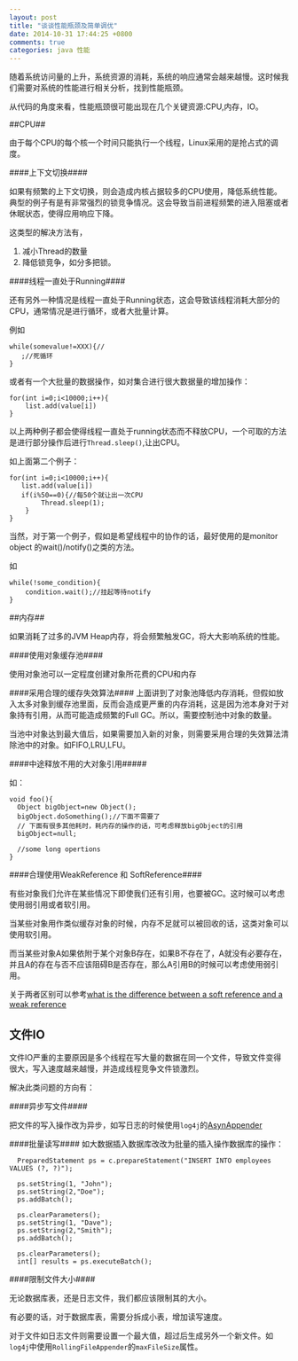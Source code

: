 ```yaml
---
layout: post
title: "谈谈性能瓶颈及简单调优"
date: 2014-10-31 17:44:25 +0800
comments: true
categories: java 性能 
---
```


随着系统访问量的上升，系统资源的消耗，系统的响应通常会越来越慢。这时候我们需要对系统的性能进行相关分析，找到性能瓶颈。

从代码的角度来看，性能瓶颈很可能出现在几个关键资源:CPU,内存，IO。

##CPU##

由于每个CPU的每个核一个时间只能执行一个线程，Linux采用的是抢占式的调度。


####上下文切换####

如果有频繁的上下文切换，则会造成内核占据较多的CPU使用，降低系统性能。典型的例子有是有非常强烈的锁竞争情况。这会导致当前进程频繁的进入阻塞或者休眠状态，使得应用响应下降。

这类型的解决方法有，

1. 减小Thread的数量 
2. 降低锁竞争，如分多把锁。


####线程一直处于Running####

还有另外一种情况是线程一直处于Running状态，这会导致该线程消耗大部分的CPU，通常情况是进行循环，或者大批量计算。

例如

	while(somevalue!=XXX){//
       ;//死循环
	}	

或者有一个大批量的数据操作，如对集合进行很大数据量的增加操作：

    for(int i=0;i<10000;i++){
		list.add(value[i])
	}

以上两种例子都会使得线程一直处于running状态而不释放CPU，一个可取的方法是进行部分操作后进行`Thread.sleep()`,让出CPU。

如上面第二个例子：

    for(int i=0;i<10000;i++){
       list.add(value[i])
	   if(i%50==0){//每50个就让出一次CPU	
 			Thread.sleep(1);
		}
	}

当然，对于第一个例子，假如是希望线程中的协作的话，最好使用的是monitor object 的wait()/notify()之类的方法。

如

    while(!some_condition){
		condition.wait();//挂起等待notify
	}


##内存##

如果消耗了过多的JVM Heap内存，将会频繁触发GC，将大大影响系统的性能。


####使用对象缓存池####

使用对象池可以一定程度创建对象所花费的CPU和内存


####采用合理的缓存失效算法####
上面讲到了对象池降低内存消耗，但假如放入太多对象到缓存池里面，反而会造成更严重的内存消耗，这是因为池本身对于对象持有引用，从而可能造成频繁的Full GC。所以，需要控制池中对象的数量。

当池中对象达到最大值后，如果需要加入新的对象，则需要采用合理的失效算法清除池中的对象。如FIFO,LRU,LFU。

####中途释放不用的大对象引用#####

如：

    void foo(){
   	  Object bigObject=new Object();
      bigObject.doSomething();//下面不需要了
      // 下面有很多其他耗时，耗内存的操作的话，可考虑释放bigObject的引用
      bigObject=null;

	  //some long opertions
    }


####合理使用WeakReference 和 SoftReference####

有些对象我们允许在某些情况下即使我们还有引用，也要被GC。这时候可以考虑使用弱引用或者软引用。

当某些对象用作类似缓存对象的时候，内存不足就可以被回收的话，这类对象可以使用软引用。

而当某些对象A如果依附于某个对象B存在，如果B不存在了，A就没有必要存在，并且A的存在与否不应该阻碍B是否存在，那么A引用B的时候可以考虑使用弱引用。

关于两者区别可以参考[what is the difference between a soft reference and a weak reference](http://stackoverflow.com/questions/299659/what-is-the-difference-between-a-soft-reference-and-a-weak-reference-in-java)
## 文件IO ##

文件IO严重的主要原因是多个线程在写大量的数据在同一个文件，导致文件变得很大，写入速度越来越慢，并造成线程竞争文件锁激烈。

解决此类问题的方向有：

####异步写文件####

把文件的写入操作改为异步，如写日志的时候使用`log4j`的[AsynAppender](https://logging.apache.org/log4j/1.2/apidocs/org/apache/log4j/AsyncAppender.html)

####批量读写####
如大数据插入数据库改改为批量的插入操作数据库的操作：

	  PreparedStatement ps = c.prepareStatement("INSERT INTO employees VALUES (?, ?)");
	
	  ps.setString(1, "John");
	  ps.setString(2,"Doe");
	  ps.addBatch();
	
	  ps.clearParameters();
	  ps.setString(1, "Dave");
	  ps.setString(2,"Smith");
	  ps.addBatch();
	
	  ps.clearParameters();
	  int[] results = ps.executeBatch();


####限制文件大小####

无论数据库表，还是日志文件，我们都应该限制其的大小。

有必要的话，对于数据库表，需要分拆成小表，增加读写速度。

对于文件如日志文件则需要设置一个最大值，超过后生成另外一个新文件。如`log4j`中使用`RollingFileAppender`的`maxFileSize`属性。